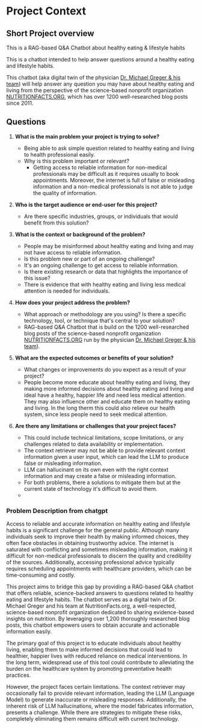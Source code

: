 # Project Context

## Short Project overview

This is a RAG-based Q&A Chatbot about healthy eating & lifestyle habits

This is a chatbot intended to help answer questions around a healthy eating and lifestyle habits.

This chatbot (aka digital twin of the physician [Dr. Michael Greger & his team](https://nutritionfacts.org/team/)) will help answer any question you may have about healthy eating and living from the perspective of the science-based nonprofit organization [NUTRITIONFACTS.ORG](https://nutritionfacts.org/about/), which has over 1200 well-researched blog posts since 2011.

## Questions

1. **What is the main problem your project is trying to solve?**
   - Being able to ask simple question related  to healthy eating and living to health professional easily.
   - Why is this problem important or relevant?
        - Getting access to reliable information for non-medical professionals may be difficult as it requires usually to book appointments. Moreover, the internet is full of false or misleading information and a non-medical professionals is not able to judge the quality of information.

2. **Who is the target audience or end-user for this project?**
   - Are there specific industries, groups, or individuals that would benefit from this solution?

3. **What is the context or background of the problem?**
   - People may be misinformed about healthy eating and living and may not have access to reliable information.
   - Is this problem new or part of an ongoing challenge?
    - It's an ongoing challenge to get access to reliable information.
   - Is there existing research or data that highlights the importance of this issue?
    - There is evidence that with healthy eating and living less medical attention is needed for individuals.

4. **How does your project address the problem?**
   - What approach or methodology are you using? Is there a specific technology, tool, or technique that's central to your solution?
    - RAG-based Q&A Chatbot that is build on the 1200 well-researched blog posts of the science-based nonprofit organization [NUTRITIONFACTS.ORG](https://nutritionfacts.org/about/) run by the physician [Dr. Michael Greger & his team](https://nutritionfacts.org/team/)).

5. **What are the expected outcomes or benefits of your solution?**
   - What changes or improvements do you expect as a result of your project?
    - People become more educate about healthy eating and living, they making more informed decisions about healthy eating and living and ideal have a healthy, happier life and need less medical attention. They may also influence other and educate them on healthy eating and living. In the long therm this could also relieve our health system, since less people need to seek medical attention.

6. **Are there any limitations or challenges that your project faces?**
   - This could include technical limitations, scope limitations, or any challenges related to data availability or implementation.
   - The context retriever may not be able to provide relevant context information given a user input, which can lead the LLM to produce false or misleading information.
   - LLM can hallucinant on its own even with the right context information and may create a false or misleading information.
   - For both problems, there a solutions to mitigate them but at the current state of technology it's difficult to avoid them.
   -

### Problem Description from chatgpt

Access to reliable and accurate information on healthy eating and lifestyle habits is a significant challenge for the general public. Although many individuals seek to improve their health by making informed choices, they often face obstacles in obtaining trustworthy advice. The internet is saturated with conflicting and sometimes misleading information, making it difficult for non-medical professionals to discern the quality and credibility of the sources. Additionally, accessing professional advice typically requires scheduling appointments with healthcare providers, which can be time-consuming and costly.

This project aims to bridge this gap by providing a RAG-based Q&A chatbot that offers reliable, science-backed answers to questions related to healthy eating and lifestyle habits. The chatbot serves as a digital twin of Dr. Michael Greger and his team at NutritionFacts.org, a well-respected, science-based nonprofit organization dedicated to sharing evidence-based insights on nutrition. By leveraging over 1,200 thoroughly researched blog posts, this chatbot empowers users to obtain accurate and actionable information easily.

The primary goal of this project is to educate individuals about healthy living, enabling them to make informed decisions that could lead to healthier, happier lives with reduced reliance on medical interventions. In the long term, widespread use of this tool could contribute to alleviating the burden on the healthcare system by promoting preventative health practices.

However, the project faces certain limitations. The context retriever may occasionally fail to provide relevant information, leading the LLM (Language Model) to generate inaccurate or misleading responses. Additionally, the inherent risk of LLM hallucinations, where the model fabricates information, presents a challenge. While there are strategies to mitigate these risks, completely eliminating them remains difficult with current technology.

